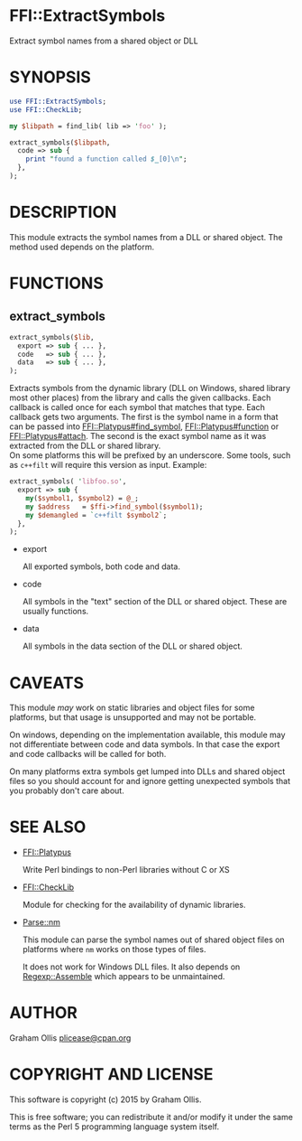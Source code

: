 # FFI::ExtractSymbols

Extract symbol names from a shared object or DLL

# SYNOPSIS

```perl
use FFI::ExtractSymbols;
use FFI::CheckLib;

my $libpath = find_lib( lib => 'foo' );

extract_symbols($libpath,
  code => sub {
    print "found a function called $_[0]\n";
  },
);
```

# DESCRIPTION

This module extracts the symbol names from a DLL or shared object.  The 
method used depends on the platform.

# FUNCTIONS

## extract\_symbols

```perl
extract_symbols($lib,
  export => sub { ... },
  code   => sub { ... },
  data   => sub { ... },
);
```

Extracts symbols from the dynamic library (DLL on Windows, shared 
library most other places) from the library and calls the given 
callbacks. Each callback is called once for each symbol that matches 
that type.  Each callback gets two arguments.  The first is the symbol 
name in a form that can be passed into [FFI::Platypus#find\_symbol](https://metacpan.org/pod/FFI::Platypus#find_symbol), 
[FFI::Platypus#function](https://metacpan.org/pod/FFI::Platypus#function) or [FFI::Platypus#attach](https://metacpan.org/pod/FFI::Platypus#attach).  The second is the 
exact symbol name as it was extracted from the DLL or shared library.  
On some platforms this will be prefixed by an underscore.  Some tools, 
such as `c++filt` will require this version as input.  Example:

```perl
extract_symbols( 'libfoo.so',
  export => sub {
    my($symbol1, $symbol2) = @_;
    my $address   = $ffi->find_symbol($symbol1);
    my $demangled = `c++filt $symbol2`;
  },
);
```

- export

    All exported symbols, both code and data.

- code

    All symbols in the "text" section of the DLL or shared object.
    These are usually functions.

- data

    All symbols in the data section of the DLL or shared object.

# CAVEATS

This module _may_ work on static libraries and object files for some 
platforms, but that usage is unsupported and may not be portable.

On windows, depending on the implementation available, this module may
not differentiate between code and data symbols.  In that case the
export and code callbacks will be called for both.

On many platforms extra symbols get lumped into DLLs and shared object 
files so you should account for and ignore getting unexpected symbols 
that you probably don't care about.

# SEE ALSO

- [FFI::Platypus](https://metacpan.org/pod/FFI::Platypus)

    Write Perl bindings to non-Perl libraries without C or XS

- [FFI::CheckLib](https://metacpan.org/pod/FFI::CheckLib)

    Module for checking for the availability of dynamic libraries.

- [Parse::nm](https://metacpan.org/pod/Parse::nm)

    This module can parse the symbol names out of shared object files on 
    platforms where `nm` works on those types of files.

    It does not work for Windows DLL files.  It also depends on 
    [Regexp::Assemble](https://metacpan.org/pod/Regexp::Assemble) which appears to be unmaintained.

# AUTHOR

Graham Ollis <plicease@cpan.org>

# COPYRIGHT AND LICENSE

This software is copyright (c) 2015 by Graham Ollis.

This is free software; you can redistribute it and/or modify it under
the same terms as the Perl 5 programming language system itself.
